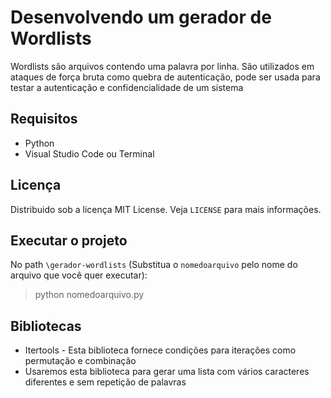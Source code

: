 # Desenvolvendo um gerador de Wordlists
Wordlists são arquivos contendo uma palavra por linha. São utilizados em ataques de força bruta como quebra de autenticação, pode ser usada para testar a autenticação e confidencialidade de um sistema

## Requisitos
- Python
- Visual Studio Code ou Terminal

## Licença
Distribuido sob a licença MIT License. Veja `LICENSE` para mais informações.

## Executar o projeto
No path `\gerador-wordlists` (Substitua o `nomedoarquivo` pelo nome do arquivo que você quer executar):
>python nomedoarquivo.py

## Bibliotecas
- Itertools - Esta biblioteca fornece condições para iterações como permutação e combinação
- Usaremos esta biblioteca para gerar uma lista com vários caracteres diferentes e sem repetição de palavras
